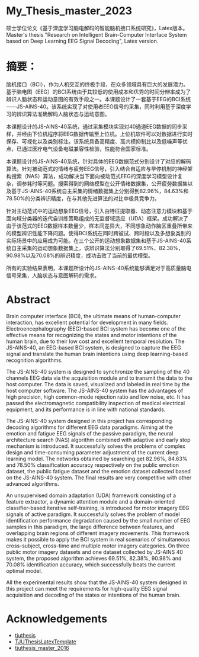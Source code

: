 # My_Thesis_master_2023
硕士学位论文《基于深度学习脑电解码的智能脑机接口系统研究》，Latex版本。
Master's thesis "Research on Intelligent Brain-Computer Interface System based on Deep Learning EEG Signal Decoding", Latex version.

# 摘要：
脑机接口（BCI），作为人机交互的终极手段，在众多领域具有巨大的发展潜力。基于脑电图（EEG）的BCI系统由于其较低的使用成本和优秀的时间分辨率成为了辨识人脑状态和运动意图的有效手段之一。本课题设计了一套基于EEG的BCI系统——JS-AINS-40。该系统实现了对使用者EEG信号的采集，同时利用基于深度学习的辨识算法准确解码人脑状态与运动意图。

本课题设计的JS-AINS-40系统，通过采集模块实现对40通道EEG数据的同步采样，并经由下位机程序将EEG数据传输至上位机。上位机软件可以对数据进行实时保存、可视化以及类别标注。该系统具备高精度、高共模抑制比以及低噪声等优点，已通过医疗电气设备电磁兼容性检验，性能符合国家标准。

本课题设计的JS-AINS-40系统，针对具体的EEG数据范式分别设计了对应的解码算法。针对被动范式的情绪与疲劳EEG信号，引入结合自适应与早停机制的神经架构搜索（NAS）算法，成功解决当下面向被动范式EEG的深度学习模型设计复杂，调参耗时等问题。搜索得到的网络模型在公开情绪数据集，公开疲劳数据集以及基于JS-AINS-40系统自主采集的情绪数据集上分别得到82.96\%，84.63\%和78.50\%的分类辨识精度，在与其他先进算法的对比中极具竞争力。

针对主动范式中的运动想象EEG信号，引入由特征提取器、动态注意力模块和基于面向域分类器的迭代自训练策略组成的无监督域适应（UDA）框架。成功解决了由于该范式的EEG数据样本数量少，样本间差异大，不同想象动作脑区重叠所带来的模型辨识性能下降问题。使得BCI系统在同时跨被试、跨时段以及多想象类别的实际场景中的应用成为可能。在三个公开的运动想象数据集和基于JS-AINS-40系统自主采集的运动想象数据集上，该辨识算法分别取得了69.51\%、82.38\%，90.98\%以及70.08\%的辨识精度，成功击败了当前的最优模型。

所有的实验结果表明，本课题所设计的JS-AINS-40系统能够满足对于高质量脑电信号采集，人脑状态与意图解码的需求。

# Abstract

Brain computer interface (BCI), the ultimate means of human-computer interaction, has excellent potential for development in many fields. Electroencephalography (EEG)-based BCI system has become one of the effective means for recognizing the states and motor intentions of the human brain, due to their low cost and excellent temporal resolution. The JS-AINS-40, an EEG-based BCI system, is designed to capture the EEG signal and translate the human brain intentions using deep learning-based recognition algorithms.

The JS-AINS-40 system is designed to synchronize the sampling of the 40 channels EEG data via the acquisition module and to transmit the data to the host computer. The data is saved, visualized and labeled in real time by the host computer software. The JS-AINS-40 system has the advantages of high precision, high common-mode rejection ratio and low noise, etc. It has passed the electromagnetic compatibility inspection of medical electrical equipment, and its performance is in line with national standards.

The JS-AINS-40 system designed in this project has corresponding decoding algorithms for different EEG data paradigms. Aiming at the emotion and fatigue EEG signals of the passive paradigm, the neural architecture search (NAS) algorithm combined with adaptive and early stop mechanism is introduced. It successfully solves the problems of complex design and time-consuming parameter adjustment of the current deep learning model. The networks obtained by searching get 82.96\%, 84.63\% and 78.50\% classification accuracy respectively on the public emotion dataset, the public fatigue dataset and the emotion dataset collected based on the JS-AINS-40 system. The final results are very competitive with other advanced algorithms.

An unsupervised domain adaptation (UDA) framework consisting of a feature extractor, a dynamic attention module and a domain-oriented classifier-based iterative self-training, is introduced for motor imagery EEG signals of active paradigm. It successfully solves the problem of model identification performance degradation caused by the small number of EEG samples in this paradigm, the large difference between features, and overlapping brain regions of different imagery movements. This framework makes it possible to apply the BCI system in real scenarios of simultaneous cross-subject, cross-time and multiple motor imagery categories. On three public motor imagery datasets and one dataset collected by JS-AINS 40 system, the proposed algorithm achieves 69.51\%, 82.38\%, 90.98\% and 70.08\% identification accuracy, which successfully beats the current optimal model.

All the experimental results show that the JS-AINS-40 system designed in this project can meet the requirements for high-quality EEG signal acquisition and decoding of the states or intentions of the human brain.

# Acknowledgements

- [tjuthesis](https://code.google.com/archive/p/tjuthesis/)
- [TJUThesisLatexTemplate](https://github.com/twtstudio/TJUThesisLatexTemplate)
- [tjuthesis_master_2016](https://github.com/jiangqideng/tjuthesis_master_2016)



